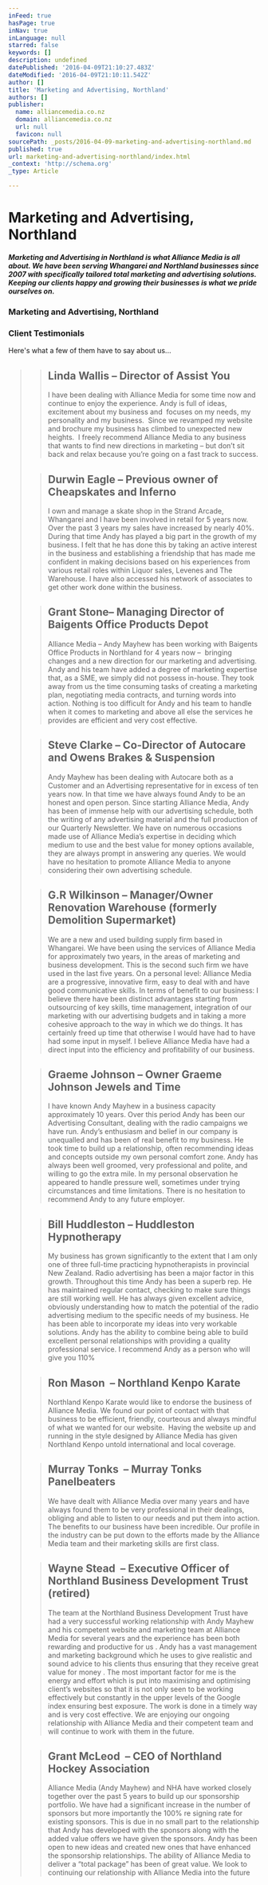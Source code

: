 ```yaml
---
inFeed: true
hasPage: true
inNav: true
inLanguage: null
starred: false
keywords: []
description: undefined
datePublished: '2016-04-09T21:10:27.483Z'
dateModified: '2016-04-09T21:10:11.542Z'
author: []
title: 'Marketing and Advertising, Northland'
authors: []
publisher:
  name: alliancemedia.co.nz
  domain: alliancemedia.co.nz
  url: null
  favicon: null
sourcePath: _posts/2016-04-09-marketing-and-advertising-northland.md
published: true
url: marketing-and-advertising-northland/index.html
_context: 'http://schema.org'
_type: Article

---
```

##### 

# Marketing and Advertising, Northland

##### **Marketing and Advertising in Northland is what Alliance Media is all about.  We have been serving Whangarei and Northland businesses since 2007 with specifically tailored total marketing and advertising solutions.  Keeping our clients happy and growing their businesses is what we pride ourselves on.**

### Marketing and Advertising, Northland

### Client Testimonials

Here's what a few of them have to say about us...

> <article style=""><blockquote><h2>Linda Wallis – Director of Assist You</h2><p>I have been dealing with Alliance Media for some time now and continue to enjoy the experience. Andy is full of ideas, excitement about my business and&nbsp; focuses on my needs, my personality and my business.&nbsp; Since we revamped my website and brochure my business has climbed to unexpected new heights.&nbsp; I freely recommend Alliance Media to any business that wants to find new directions in marketing – but don’t sit back and relax because you’re going on a fast track to success.</p></blockquote><blockquote><h2>Durwin Eagle – Previous owner of Cheapskates and Inferno</h2><p>I own and manage a skate shop in the Strand Arcade, Whangarei and I have been involved in retail for 5 years now. Over the past 3 years my sales have increased by nearly 40%. During that time Andy has played a big part in the growth of my business. I felt that he has done this by taking an active interest in the business and establishing a friendship that has made me confident in making decisions based on his experiences from various retail roles within Liquor sales, Levenes and The Warehouse. I have also accessed his network of associates to get other work done within the business.</p></blockquote><blockquote><h2>Grant Stone– Managing Director of Baigents Office Products Depot</h2><p>Alliance Media – Andy Mayhew has been working with Baigents Office Products in Northland for 4 years now –&nbsp; bringing changes and a new direction for our marketing and advertising. Andy and his team have added a degree of marketing expertise that, as a SME, we simply did not possess in-house. They took away from us the time consuming tasks of creating a marketing plan, negotiating media contracts, and turning words into action. Nothing is too difficult for Andy and his team to handle when it comes to marketing and above all else the services he provides are efficient and very cost effective.</p></blockquote><blockquote><h2>Steve Clarke – Co-Director of Autocare and Owens Brakes &amp; Suspension</h2><p>Andy Mayhew has been dealing with Autocare both as a Customer and an Advertising representative for in excess of ten years now. In that time we have always found Andy to be an honest and open person. Since starting Alliance Media, Andy has been of immense help with our advertising schedule, both the writing of any advertising material and the full production of our Quarterly Newsletter. We have on numerous occasions made use of Alliance Media’s expertise in deciding which medium to use and the best value for money options available, they are always prompt in answering any queries. We would have no hesitation to promote Alliance Media to anyone considering their own advertising schedule.</p></blockquote><blockquote><h2>G.R Wilkinson – Manager/Owner Renovation Warehouse (formerly Demolition Supermarket)</h2><p>We are a new and used building supply firm based in Whangarei. We have been using the services of Alliance Media for approximately two years, in the areas of marketing and business development. This is the second such firm we have used in the last five years. On a personal level: Alliance Media are a progressive, innovative firm, easy to deal with and have good communicative skills. In terms of benefit to our business: I believe there have been distinct advantages starting from outsourcing of key skills, time management, integration of our marketing with our advertising budgets and in taking a more cohesive approach to the way in which we do things. It has certainly freed up time that otherwise I would have had to have had some input in myself. I believe Alliance Media have had a direct input into the efficiency and profitability of our business.</p></blockquote><blockquote><h2>Graeme Johnson – Owner Graeme Johnson Jewels and Time</h2><p>I have known Andy Mayhew in a business capacity approximately 10 years. Over this period Andy has been our Advertising Consultant, dealing with the radio campaigns we have run. Andy’s enthusiasm and belief in our company is unequalled and has been of real benefit to my business. He took time to build up a relationship, often recommending ideas and concepts outside my own personal comfort zone. Andy has always been well groomed, very professional and polite, and willing to go the extra mile. In my personal observation he appeared to handle pressure well, sometimes under trying circumstances and time limitations. There is no hesitation to recommend Andy to any future employer.</p></blockquote><blockquote><h2>Bill Huddleston – Huddleston Hypnotherapy</h2><p>My business has grown significantly to the extent that I am only one of three full-time practicing hypnotherapists in provincial New Zealand. Radio advertising has been a major factor in this growth. Throughout this time Andy has been a superb rep. He has maintained regular contact, checking to make sure things are still working well. He has always given excellent advice, obviously understanding how to match the potential of the radio advertising medium to the specific needs of my business. He has been able to incorporate my ideas into very workable solutions. Andy has the ability to combine being able to build excellent personal relationships with providing a quality professional service. I recommend Andy as a person who will give you 110%</p></blockquote><blockquote><h2>Ron Mason &nbsp;– Northland Kenpo Karate</h2><p>Northland Kenpo Karate would like to endorse the business of Alliance Media. We found our point of contact with that business to be efficient, friendly, courteous and always mindful of what we wanted for our website.&nbsp; Having the website up and running in the style designed by Alliance Media has given Northland Kenpo untold international and local coverage.</p></blockquote><blockquote><h2>Murray Tonks &nbsp;– Murray Tonks Panelbeaters</h2><p>We have dealt with Alliance Media over many years and have always found them to be very professional in their dealings, obliging and able to listen to our needs and put them into action. The benefits to our business have been incredible. Our profile in the industry can be put down to the efforts made by the Alliance Media team and their marketing skills are first class.</p></blockquote><blockquote><h2>Wayne Stead &nbsp;– Executive Officer of Northland Business Development Trust (retired)</h2><p>The team at the Northland Business Development Trust have had a very successful working relationship with Andy Mayhew and his competent website and marketing team at Alliance Media&nbsp;for several years and the experience has been both rewarding and productive for us . Andy has a vast management and marketing background which he uses to give realistic and sound advice to his clients thus ensuring that they receive great value for money . The most important factor for me is the energy and effort which is put into maximising and optimising client’s websites so that it is not only seen to be working effectively but constantly in the upper levels of the Google index ensuring best exposure. The work is done in a timely way and is very cost effective. We are enjoying our ongoing relationship with Alliance Media and their competent team and will continue to work with them in the future.</p></blockquote><blockquote><h2>Grant McLeod &nbsp;– CEO of Northland Hockey Association</h2><p>Alliance Media (Andy Mayhew) and NHA have worked closely together over the past 5 years to build up our sponsorship portfolio. We have had a significant increase in the number of sponsors but more importantly the 100% re signing rate for existing sponsors. This is due in no small part to the relationship that Andy has developed with the sponsors along with the added value offers we have given the sponsors. Andy has been open to new ideas and created new ones that have enhanced the sponsorship relationships. The ability of Alliance Media to deliver a “total package” has been of great value. We look to continuing our relationship with Alliance Media into the future</p></blockquote></article>
> 
>